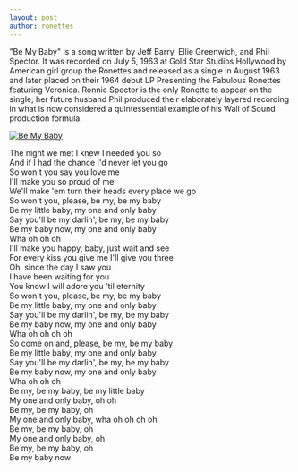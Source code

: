 ```yaml
---
layout: post
author: ronettes
---
```

"Be My Baby" is a song written by Jeff Barry, Ellie Greenwich, and Phil Spector. It was recorded on July 5, 1963 at Gold Star Studios Hollywood by American girl group the Ronettes and released as a single in August 1963 and later placed on their 1964 debut LP Presenting the Fabulous Ronettes featuring Veronica. Ronnie Spector is the only Ronette to appear on the single; her future husband Phil produced their elaborately layered recording in what is now considered a quintessential example of his Wall of Sound production formula.

[![Be My Baby](http://img.youtube.com/vi/jrVbawRPO7I/0.jpg)](http://www.youtube.com/watch?v=jrVbawRPO7I "Be My Baby")

The night we met I knew I needed you so  
And if I had the chance I'd never let you go  
So won't you say you love me  
I'll make you so proud of me  
We'll make 'em turn their heads every place we go  
So won't you, please, be my, be my baby  
Be my little baby, my one and only baby  
Say you'll be my darlin', be my, be my baby  
Be my baby now, my one and only baby  
Wha oh oh oh  
I'll make you happy, baby, just wait and see  
For every kiss you give me I'll give you three  
Oh, since the day I saw you  
I have been waiting for you  
You know I will adore you 'til eternity  
So won't you, please, be my, be my baby  
Be my little baby, my one and only baby  
Say you'll be my darlin', be my, be my baby  
Be my baby now, my one and only baby  
Wha oh oh oh oh  
So come on and, please, be my, be my baby  
Be my little baby, my one and only baby  
Say you'll be my darlin', be my, be my baby  
Be my baby now, my one and only baby  
Wha oh oh oh  
Be my, be my baby, be my little baby  
My one and only baby, oh oh  
Be my, be my baby, oh  
My one and only baby, wha oh oh oh oh  
Be my, be my baby, oh  
My one and only baby, oh  
Be my, be my baby, oh  
Be my baby now